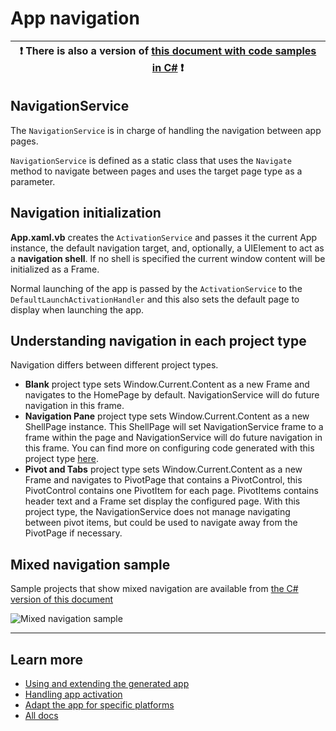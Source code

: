 # App navigation

:heavy_exclamation_mark: There is also a version of [this document with code samples in C#](./navigation.md) :heavy_exclamation_mark: |
------------------------------------------------------------------------------------------------------------------------------------- |

## NavigationService

The `NavigationService` is in charge of handling the navigation between app pages.

`NavigationService` is defined as a static class that uses the `Navigate` method to navigate between pages and uses the target page type as a parameter.

## Navigation initialization

**App.xaml.vb** creates the `ActivationService` and passes it the current App instance, the default navigation target, and, optionally, a UIElement to act as a **navigation shell**. If no shell is specified the current window content will be initialized as a Frame.

Normal launching of the app is passed by the `ActivationService` to the `DefaultLaunchActivationHandler` and this also sets the default page to display when launching the app.

## Understanding navigation in each project type

Navigation differs between different project types.

- **Blank** project type sets Window.Current.Content as a new Frame and navigates to the HomePage by default. NavigationService will do future navigation in this frame.
- **Navigation Pane** project type sets Window.Current.Content as a new ShellPage instance. This ShellPage will set NavigationService frame to a frame within the page and NavigationService will do future navigation in this frame.
You can find more on configuring code generated with this project type [here](./projectTypes/navigationpane.md).
- **Pivot and Tabs** project type sets Window.Current.Content as a new Frame and navigates to PivotPage that contains a PivotControl, this PivotControl contains one PivotItem for each page. PivotItems contains header text and a Frame set display the configured page. With this project type, the NavigationService does not manage navigating between pivot items, but could be used to navigate away from the PivotPage if necessary.

## Mixed navigation sample

Sample projects that show mixed navigation are available from [the C# version of this document](./navigation.md)

![Mixed navigation sample](./resources/navigation/MixedNavigationSample.png)

---

## Learn more

- [Using and extending the generated app](./getting-started-endusers.md)
- [Handling app activation](./activation.md)
- [Adapt the app for specific platforms](./platform-specific-recommendations.md)
- [All docs](../README.md)
